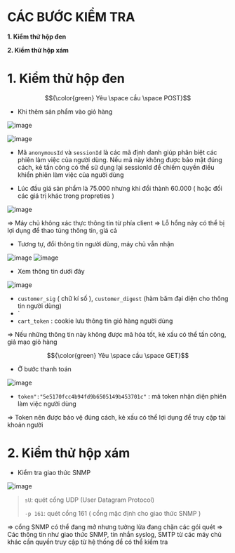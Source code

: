 # CÁC BƯỚC KIỂM TRA #

**1. Kiểm thử hộp đen**

**2. Kiểm thử hộp xám**

# 1. Kiểm thử hộp đen

$${\color{green} Yêu \space cầu \space POST}$$

- Khi thêm sản phẩm vào giỏ hàng

![image](https://github.com/user-attachments/assets/7d7eb1e5-14d3-41d1-871f-bc2fe5456d33)

![image](https://github.com/user-attachments/assets/334360ef-894b-4c96-be52-3d96f2db6492)

- Mã `anonymousId` và `sessionId` là các mã định danh giúp phân biệt các phiên làm việc của người dùng. Nếu mã này không được bảo mật đúng cách, kẻ tấn công có thể sử dụng lại sessionId để chiếm quyền điều khiển phiên làm việc của người dùng 

- Lúc đầu giá sản phẩm là 75.000 nhưng khi đổi thành 60.000 ( hoặc đổi các giá trị khác trong propreties )

![image](https://github.com/user-attachments/assets/c1feb1cf-87fa-4019-ab4f-8e8cd689f758)

=> Máy chủ không xác thực thông tin từ phía client
=> Lỗ hổng này có thể bị lợi dụng để thao túng thông tin, giá cả

- Tương tự, đổi thông tin người dùng, máy chủ vẫn nhận

![image](https://github.com/user-attachments/assets/ad85cde7-3ef6-4725-acbe-78d1009e0df0)
![image](https://github.com/user-attachments/assets/7789e1a5-fbf1-4995-807d-6732f5a1b3b8)

- Xem thông tin dưới đây

![image](https://github.com/user-attachments/assets/44e82214-a47d-436e-9ad6-9a2b1fe4f8cc)

  - `customer_sig` ( chữ kí số ), `customer_digest` (hàm băm đại diện cho thông tin người dùng)
  - `
  - `cart_token` : cookie lưu thông tin giỏ hàng người dùng

=> Nếu những thông tin này không được mã hóa tốt, kẻ xấu có thể tấn công, giả mạo giỏ hàng

$${\color{green} Yêu \space cầu \space GET}$$

- Ở bước thanh toán

![image](https://github.com/user-attachments/assets/97290a6e-03bd-4174-8309-b5b75095b936)

  - `token":"5e5170fcc4b94fd9b6505149b453701c"` : mã token nhận diện phiên làm việc người dùng

=> Token nên được bảo vệ đúng cách, kẻ xấu có thể lợi dụng để truy cập tài khoản người 

# 2. Kiểm thử hộp xám

- Kiểm tra giao thức SNMP

![image](https://github.com/user-attachments/assets/cb2e06ec-9e34-486e-8bf4-209e442e6c75)

>`sU`: quét cổng UDP (User Datagram Protocol)
>
>`-p 161`: quét cổng 161 ( cổng mặc định cho giao thức SNMP )

=> cổng SNMP có thể đang mở nhưng tường lửa đang chặn các gói quét
=> Các thông tin như giao thức SNMP, tin nhắn syslog, SMTP từ các máy chủ khác cần quyền truy cập từ hệ thống để có thể kiểm tra

